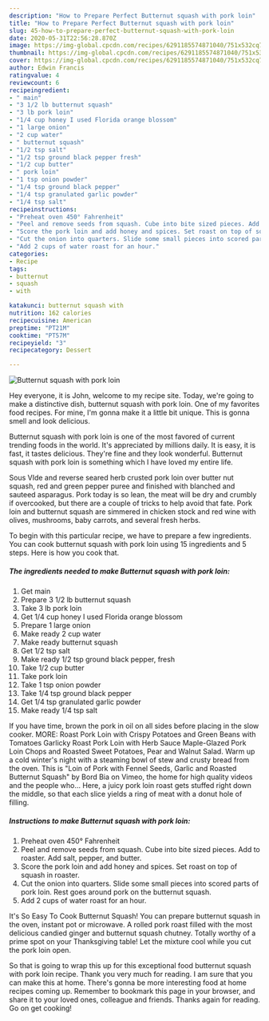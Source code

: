 ```yaml
---
description: "How to Prepare Perfect Butternut squash with pork loin"
title: "How to Prepare Perfect Butternut squash with pork loin"
slug: 45-how-to-prepare-perfect-butternut-squash-with-pork-loin
date: 2020-05-31T22:56:28.870Z
image: https://img-global.cpcdn.com/recipes/6291185574871040/751x532cq70/butternut-squash-with-pork-loin-recipe-main-photo.jpg
thumbnail: https://img-global.cpcdn.com/recipes/6291185574871040/751x532cq70/butternut-squash-with-pork-loin-recipe-main-photo.jpg
cover: https://img-global.cpcdn.com/recipes/6291185574871040/751x532cq70/butternut-squash-with-pork-loin-recipe-main-photo.jpg
author: Edwin Francis
ratingvalue: 4
reviewcount: 6
recipeingredient:
- " main"
- "3 1/2 lb butternut squash"
- "3 lb pork loin"
- "1/4 cup honey I used Florida orange blossom"
- "1 large onion"
- "2 cup water"
- " butternut squash"
- "1/2 tsp salt"
- "1/2 tsp ground black pepper fresh"
- "1/2 cup butter"
- " pork loin"
- "1 tsp onion powder"
- "1/4 tsp ground black pepper"
- "1/4 tsp granulated garlic powder"
- "1/4 tsp salt"
recipeinstructions:
- "Preheat oven 450° Fahrenheit"
- "Peel and remove seeds from squash. Cube into bite sized pieces. Add to roaster. Add salt, pepper, and butter."
- "Score the pork loin and add honey and spices. Set roast on top of squash in roaster."
- "Cut the onion into quarters. Slide some small pieces into scored parts of pork loin. Rest goes around pork on the butternut squash."
- "Add 2 cups of water roast for an hour."
categories:
- Recipe
tags:
- butternut
- squash
- with

katakunci: butternut squash with 
nutrition: 162 calories
recipecuisine: American
preptime: "PT21M"
cooktime: "PT57M"
recipeyield: "3"
recipecategory: Dessert

---
```



![Butternut squash with pork loin](https://img-global.cpcdn.com/recipes/6291185574871040/751x532cq70/butternut-squash-with-pork-loin-recipe-main-photo.jpg)

Hey everyone, it is John, welcome to my recipe site. Today, we're going to make a distinctive dish, butternut squash with pork loin. One of my favorites food recipes. For mine, I'm gonna make it a little bit unique. This is gonna smell and look delicious.

Butternut squash with pork loin is one of the most favored of current trending foods in the world. It's appreciated by millions daily. It is easy, it is fast, it tastes delicious. They're fine and they look wonderful. Butternut squash with pork loin is something which I have loved my entire life.

Sous VIde and reverse seared herb crusted pork loin over butter nut squash, red and green pepper puree and finished with blanched and sauteed asparagus. Pork today is so lean, the meat will be dry and crumbly if overcooked, but there are a couple of tricks to help avoid that fate. Pork loin and butternut squash are simmered in chicken stock and red wine with olives, mushrooms, baby carrots, and several fresh herbs.


To begin with this particular recipe, we have to prepare a few ingredients. You can cook butternut squash with pork loin using 15 ingredients and 5 steps. Here is how you cook that.

<!--inarticleads1-->

##### The ingredients needed to make Butternut squash with pork loin:

1. Get  main
1. Prepare 3 1/2 lb butternut squash
1. Take 3 lb pork loin
1. Get 1/4 cup honey I used Florida orange blossom
1. Prepare 1 large onion
1. Make ready 2 cup water
1. Make ready  butternut squash
1. Get 1/2 tsp salt
1. Make ready 1/2 tsp ground black pepper, fresh
1. Take 1/2 cup butter
1. Take  pork loin
1. Take 1 tsp onion powder
1. Take 1/4 tsp ground black pepper
1. Get 1/4 tsp granulated garlic powder
1. Make ready 1/4 tsp salt


If you have time, brown the pork in oil on all sides before placing in the slow cooker. MORE: Roast Pork Loin with Crispy Potatoes and Green Beans with Tomatoes Garlicky Roast Pork Loin with Herb Sauce Maple-Glazed Pork Loin Chops and Roasted Sweet Potatoes, Pear and Walnut Salad. Warm up a cold winter&#39;s night with a steaming bowl of stew and crusty bread from the oven. This is &#34;Loin of Pork with Fennel Seeds, Garlic and Roasted Butternut Squash&#34; by Bord Bia on Vimeo, the home for high quality videos and the people who… Here, a juicy pork loin roast gets stuffed right down the middle, so that each slice yields a ring of meat with a donut hole of filling. 

<!--inarticleads2-->

##### Instructions to make Butternut squash with pork loin:

1. Preheat oven 450° Fahrenheit
1. Peel and remove seeds from squash. Cube into bite sized pieces. Add to roaster. Add salt, pepper, and butter.
1. Score the pork loin and add honey and spices. Set roast on top of squash in roaster.
1. Cut the onion into quarters. Slide some small pieces into scored parts of pork loin. Rest goes around pork on the butternut squash.
1. Add 2 cups of water roast for an hour.


It&#39;s So Easy To Cook Butternut Squash! You can prepare butternut squash in the oven, instant pot or microwave. A rolled pork roast filled with the most delicious candied ginger and butternut squash chutney. Totally worthy of a prime spot on your Thanksgiving table! Let the mixture cool while you cut the pork loin open. 

So that is going to wrap this up for this exceptional food butternut squash with pork loin recipe. Thank you very much for reading. I am sure that you can make this at home. There's gonna be more interesting food at home recipes coming up. Remember to bookmark this page in your browser, and share it to your loved ones, colleague and friends. Thanks again for reading. Go on get cooking!
